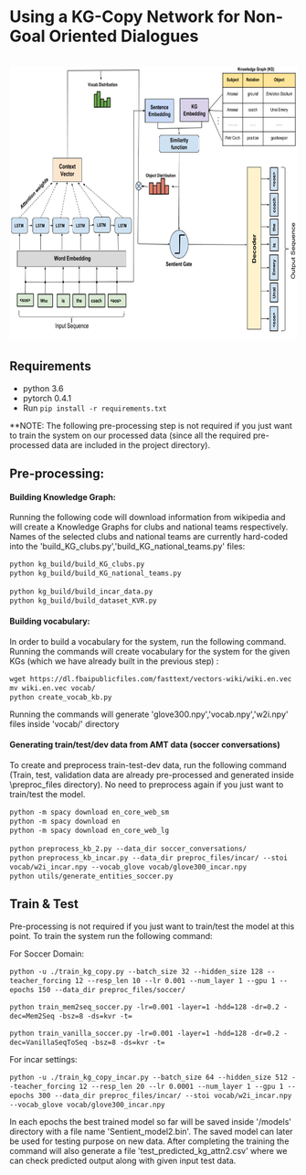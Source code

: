 # Using a KG-Copy Network for Non-Goal Oriented Dialogues
&nbsp;&nbsp;&nbsp;&nbsp;<img src="https://github.com/SmartDataAnalytics/KG-Copy_Network/blob/master/img/kg_copy.png" height="480" width="800">

## Requirements
- python 3.6
- pytorch 0.4.1
- Run ```pip install -r requirements.txt```

**NOTE: The following pre-processing step is not required if you just want to train the system on our processed data (since all the required pre-processed data are included in the project directory).


## Pre-processing:

#### Building Knowledge Graph:
Running the following code will download information from wikipedia and will create a Knowledge Graphs for clubs and national teams respectively. Names of the selected clubs and national teams are currently hard-coded into the 'build_KG_clubs.py','build_KG_national_teams.py' files:
```
python kg_build/build_KG_clubs.py
python kg_build/build_KG_national_teams.py

python kg_build/build_incar_data.py
python kg_build/build_dataset_KVR.py
```

#### Building vocabulary:
In order to build a vocabulary for the system, run the following command. Running the commands will create vocabulary for the system for the given KGs (which we have already built in the previous step) :
```
wget https://dl.fbaipublicfiles.com/fasttext/vectors-wiki/wiki.en.vec
mv wiki.en.vec vocab/
python create_vocab_kb.py
```
Running the commands will generate 'glove300.npy','vocab.npy','w2i.npy' files inside 'vocab/' directory

#### Generating train/test/dev data from AMT data (soccer conversations) 
To create and preprocess train-test-dev data, run the following command (Train, test, validation data are already pre-processed and generated inside \preproc_files  directory).
No need to preprocess again if you just want to train/test the model.
```
python -m spacy download en_core_web_sm
python -m spacy download en
python -m spacy download en_core_web_lg

python preprocess_kb_2.py --data_dir soccer_conversations/
python preprocess_kb_incar.py --data_dir preproc_files/incar/ --stoi vocab/w2i_incar.npy --vocab_glove vocab/glove300_incar.npy
python utils/generate_entities_soccer.py
```


## Train & Test
Pre-processing is not required if you just want to train/test the model at this point. To train the system run the following command:

For Soccer Domain:
```
python -u ./train_kg_copy.py --batch_size 32 --hidden_size 128 --teacher_forcing 12 --resp_len 10 --lr 0.001 --num_layer 1 --gpu 1 --epochs 150 --data_dir preproc_files/soccer/
```

```
python train_mem2seq_soccer.py -lr=0.001 -layer=1 -hdd=128 -dr=0.2 -dec=Mem2Seq -bsz=8 -ds=kvr -t=
```
```
python train_vanilla_soccer.py -lr=0.001 -layer=1 -hdd=128 -dr=0.2 -dec=VanillaSeqToSeq -bsz=8 -ds=kvr -t=
```


For incar settings:
```
python -u ./train_kg_copy_incar.py --batch_size 64 --hidden_size 512 --teacher_forcing 12 --resp_len 20 --lr 0.0001 --num_layer 1 --gpu 1 --epochs 300 --data_dir preproc_files/incar/ --stoi vocab/w2i_incar.npy --vocab_glove vocab/glove300_incar.npy
```

In each epochs the best trained model so far will be saved inside '/models' directory with a file name 'Sentient_model2.bin'. The saved model can later be used for testing purpose on new data.
After completing the training the command will also generate a file 'test_predicted_kg_attn2.csv' where we can check predicted output along with given input test data. 

